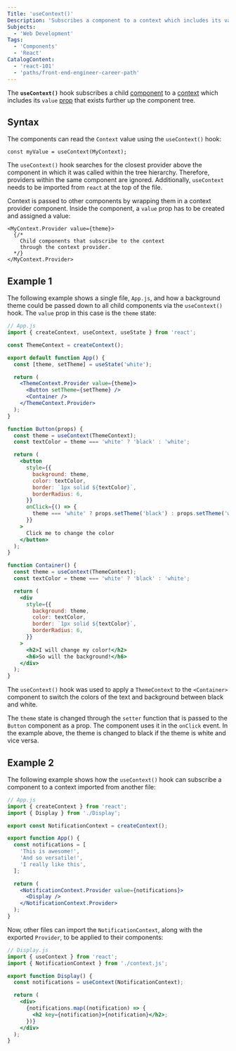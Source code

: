 ```yaml
---
Title: 'useContext()'
Description: 'Subscribes a component to a context which includes its value prop that exists further up the component tree.'
Subjects:
  - 'Web Development'
Tags:
  - 'Components'
  - 'React'
CatalogContent:
  - 'react-101'
  - 'paths/front-end-engineer-career-path'
---
```


The **`useContext()`** hook subscribes a child [component](https://www.codecademy.com/resources/docs/react/components) to a [context](https://www.codecademy.com/resources/docs/react/context) which includes its `value` [prop](https://www.codecademy.com/resources/docs/react/props) that exists further up the component tree.

## Syntax

The components can read the `Context` value using the `useContext()` hook:

```pseudo
const myValue = useContext(MyContext);
```

The `useContext()` hook searches for the closest provider above the component in which it was called within the tree hierarchy. Therefore, providers within the same component are ignored. Additionally, `useContext` needs to be imported from `react` at the top of the file.

Context is passed to other components by wrapping them in a context provider component. Inside the component, a `value` prop has to be created and assigned a value:

```pseudo
<MyContext.Provider value={theme}>
  {/*
    Child components that subscribe to the context
    through the context provider.
  */}
</MyContext.Provider>
```

## Example 1

The following example shows a single file, `App.js`, and how a background theme could be passed down to all child components via the `useContext()` hook. The `value` prop in this case is the `theme` state:

```jsx
// App.js
import { createContext, useContext, useState } from 'react';

const ThemeContext = createContext();

export default function App() {
  const [theme, setTheme] = useState('white');

  return (
    <ThemeContext.Provider value={theme}>
      <Button setTheme={setTheme} />
      <Container />
    </ThemeContext.Provider>
  );
}

function Button(props) {
  const theme = useContext(ThemeContext);
  const textColor = theme === 'white' ? 'black' : 'white';

  return (
    <button
      style={{
        background: theme,
        color: textColor,
        border: `1px solid ${textColor}`,
        borderRadius: 6,
      }}
      onClick={() => {
        theme === 'white' ? props.setTheme('black') : props.setTheme('white');
      }}
    >
      Click me to change the color
    </button>
  );
}

function Container() {
  const theme = useContext(ThemeContext);
  const textColor = theme === 'white' ? 'black' : 'white';

  return (
    <div
      style={{
        background: theme,
        color: textColor,
        border: `1px solid ${textColor}`,
        borderRadius: 6,
      }}
    >
      <h2>I will change my color!</h2>
      <h6>So will the background!</h6>
    </div>
  );
}
```

The `useContext()` hook was used to apply a `ThemeContext` to the `<Container>` component to switch the colors of the text and background between black and white.

The `theme` state is changed through the `setter` function that is passed to the `Button` component as a prop. The component uses it in the `onClick` event. In the example above, the theme is changed to black if the theme is white and vice versa.

## Example 2

The following example shows how the `useContext()` hook can subscribe a component to a context imported from another file:

```jsx
// App.js
import { createContext } from 'react';
import { Display } from './Display';

export const NotificationContext = createContext();

export function App() {
  const notifications = [
    'This is awesome!',
    'And so versatile!',
    'I really like this',
  ];

  return (
    <NotificationContext.Provider value={notifications}>
      <Display />
    </NotificationContext.Provider>
  );
}
```

Now, other files can import the `NotificationContext`, along with the exported `Provider`, to be applied to their components:

```jsx
// Display.js
import { useContext } from 'react';
import { NotificationContext } from './context.js';

export function Display() {
  const notifications = useContext(NotificationContext);

  return (
    <div>
      {notifications.map((notification) => {
        <h2 key={notification}>{notification}</h2>;
      })}
    </div>
  );
}
```
